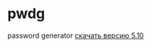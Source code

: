 # pwdg
password generator
[скачать версию 5.10](https://github.com/ashtray01/pwdg/releases/download/5.10/pwdg5.10.zip)


